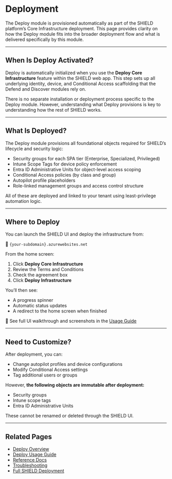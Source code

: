 # Deployment

The Deploy module is provisioned automatically as part of the SHIELD platform’s Core Infrastructure deployment. This page provides clarity on how the Deploy module fits into the broader deployment flow and what is delivered specifically by this module.

---

## When Is Deploy Activated?

Deploy is automatically initialized when you use the **Deploy Core Infrastructure** feature within the SHIELD web app. This step sets up all underlying identity, device, and Conditional Access scaffolding that the Defend and Discover modules rely on.

There is no separate installation or deployment process specific to the Deploy module. However, understanding what Deploy provisions is key to understanding how the rest of SHIELD works.

---

## What Is Deployed?

The Deploy module provisions all foundational objects required for SHIELD’s lifecycle and security logic:

- Security groups for each SPA tier (Enterprise, Specialized, Privileged)
- Intune Scope Tags for device policy enforcement
- Entra ID Administrative Units for object-level access scoping
- Conditional Access policies (by class and group)
- Autopilot profile placeholders
- Role-linked management groups and access control structure

All of these are deployed and linked to your tenant using least-privilege automation logic.

---

## Where to Deploy

You can launch the SHIELD UI and deploy the infrastructure from:

📍 `{your-subdomain}.azurewebsites.net`

From the home screen:

1. Click **Deploy Core Infrastructure**
2. Review the Terms and Conditions
3. Check the agreement box
4. Click **Deploy Infrastructure**

You’ll then see:

- A progress spinner
- Automatic status updates
- A redirect to the home screen when finished

📖 See full UI walkthrough and screenshots in the [Usage Guide](../Usage-Guide.md#deploy-core-infrastructure-ui-flow)

---

## Need to Customize?

After deployment, you can:

- Change autopilot profiles and device configurations
- Modify Conditional Access settings
- Tag additional users or groups

However, **the following objects are immutable after deployment:**

- Security groups
- Intune scope tags
- Entra ID Administrative Units

These cannot be renamed or deleted through the SHIELD UI.

---

## Related Pages

- [Deploy Overview](index.md)
- [Deploy Usage Guide](../Usage-Guide.md)
- [Reference Docs](../Reference/index.md)
- [Troubleshooting](../Troubleshooting.md)
- [Full SHIELD Deployment](../../Getting-Started.md)


